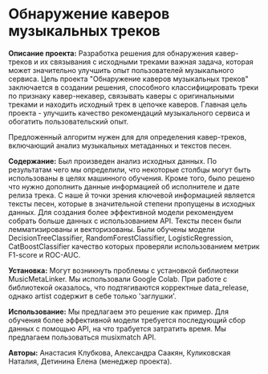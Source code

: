 # Обнаружение каверов музыкальных треков
**Описание проекта:**
Разработка решения для обнаружения кавер-треков и их связывания с исходными треками важная задача, которая может значительно улучшить опыт пользователей музыкального сервиса. Цель проекта "Обнаружение каверов музыкальных треков" заключается в создании решения, способного классифицировать треки по признаку кавер-некавер, связывать каверы с оригинальными треками и находить исходный трек в цепочке каверов.
Главная цель проекта - улучшить качество рекомендаций музыкального сервиса и обогатить пользовательский опыт.

Предложенный алгоритм нужен для для определения кавер-треков, включающий анализ музыкальных метаданных и текстов песен.

**Содержание:**
Был произведен анализ исходных данных. По результатам чего мы определили, что некоторые столбцы могут быть использованы в целях машинного обучения. Кроме того, было решено что нужно дополнить данные информацией об исполнителе и дате релиза трека. С наше й точки зрения ключевой информацией является тексты песен, которые в значительной степени пропущены в исходных данных. Для создания более эффективной модели рекомендуем собрать больше данных с использованием API. Тексты песен были лемматизированы и векторизованы. Были обучены модели DecisionTreeClassifier, RandomForestClassifier, LogisticRegression,         CatBoostClassifier качество которых проверяли использованием метрик F1-score и ROC-AUC.

**Установка:**
Могут возникнуть проблемы с установкой библиотеки MusicMetaLinker. Мы использовали Google Colab. При работе с библиотекой оказалось, что подтягиваются корректные data_release, однако artist содержит в себе только 'заглушки'.

**Использование:**
Мы предлагаем это решение как пример. Для обучения более эффективной модели требуется последующий сбор данных с помощью API, на что трабуется затратить время. Мы предлагаем пользоваться musixmatch API.

**Авторы:** Анастасия Клубкова, Александра Саакян, Куликовская Наталия, Детинина Елена (менеджер проекта).
